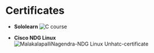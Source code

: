 # Certificates 

* **Sololearn**
![C course](https://user-images.githubusercontent.com/82401251/152630910-465d48e6-d247-4972-88e6-1c741ca03e5c.jpg)


*  **Cisco NDG Linux**
![MalakalapalliNagendra-NDG Linux Unhatc-certificate](https://user-images.githubusercontent.com/82401251/152631081-11e65707-ad5f-4ddc-ab61-01dee28c5dec.jpg)
